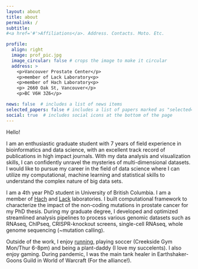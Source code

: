```yaml
---
layout: about
title: about
permalink: /
subtitle: 
#<a href='#'>Affiliations</a>. Address. Contacts. Moto. Etc.

profile:
  align: right
  image: prof_pic.jpg
  image_circular: false # crops the image to make it circular
  address: >
    <p>Vancouver Prostate Center</p>
    <p>member of Lack Laboratory<p>
    <p>member of Hach Laboratory<p>
    <p> 2660 Oak St, Vancouver</p>
    <p>BC V6H 3Z6</p>

news: false  # includes a list of news items
selected_papers: false # includes a list of papers marked as "selected={true}"
social: true  # includes social icons at the bottom of the page
---
```


Hello! 

I am an enthusiastic graduate student with 7 years of field experience in bioinformatics and data science, with an excellent track record of publications in high impact journals. With my data analysis and visualization skills, I can confidently unravel the mysteries of multi-dimensional datasets. I would like to pursue my career in the field of data science where I can utilize my computational, machine learning and statistical skills to understand the complex nature of big data sets.

I am a 4th year PhD student in University of British Columbia. I am a member of [Hach](https://hachlab.org/) and [Lack](https://lacklab.ku.edu.tr/index.html) laboratories. I built computational framework to characterize the impact of the non-coding mutations in prostate cancer for my PhD thesis. During my graduate degree, I developed and optimized streamlined analysis pipelines to process various genomic datasets such as RNAseq, ChIPseq, CRISPR-knockout screens, single-cell RNAseq, whole genome sequencing (~mutation calling). 

Outside of the work, I enjoy [running](https://www.strava.com/athletes/tmorova), playing soccer (Creekside Gym Mon/Thur 6-8pm) and being a plant-daddy (I love my succelents). I also enjoy gaming. During pandemic, I was the main tank healer in Earthshaker-Goons Guild in World of Warcraft (For the alliance!).

